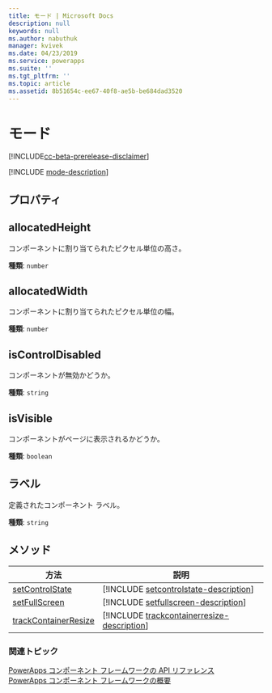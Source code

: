 ```yaml
---
title: モード | Microsoft Docs
description: null
keywords: null
ms.author: nabuthuk
manager: kvivek
ms.date: 04/23/2019
ms.service: powerapps
ms.suite: ''
ms.tgt_pltfrm: ''
ms.topic: article
ms.assetid: 8b51654c-ee67-40f8-ae5b-be684dad3520
---
```


# <a name="mode"></a>モード

[!INCLUDE[cc-beta-prerelease-disclaimer](../../../includes/cc-beta-prerelease-disclaimer.md)]

[!INCLUDE [mode-description](includes/mode-description.md)]

## <a name="properties"></a>プロパティ

## <a name="allocatedheight"></a>allocatedHeight

コンポーネントに割り当てられたピクセル単位の高さ。

**種類**: `number`

## <a name="allocatedwidth"></a>allocatedWidth

コンポーネントに割り当てられたピクセル単位の幅。

**種類**: `number`

## <a name="iscontroldisabled"></a>isControlDisabled

コンポーネントが無効かどうか。

**種類**: `string`

## <a name="isvisible"></a>isVisible

コンポーネントがページに表示されるかどうか。

**種類**: `boolean`

## <a name="label"></a>ラベル

定義されたコンポーネント ラベル。

**種類**: `string`

## <a name="methods"></a>メソッド

|方法 | 説明 | 
| ------------- |-------------|
|[setControlState](mode/setcontrolstate.md)|[!INCLUDE [setcontrolstate-description](mode/includes/setcontrolstate-description.md)]|
|[setFullScreen](mode/setfullscreen.md)|[!INCLUDE [setfullscreen-description](mode/includes/setfullscreen-description.md)]|
|[trackContainerResize](mode/trackcontainerresize.md)|[!INCLUDE [trackcontainerresize-description](mode/includes/trackcontainerresize-description.md)]|


### <a name="related-topics"></a>関連トピック

[PowerApps コンポーネント フレームワークの API リファレンス](../reference/index.md)<br/>
[PowerApps コンポーネント フレームワークの概要](../overview.md)